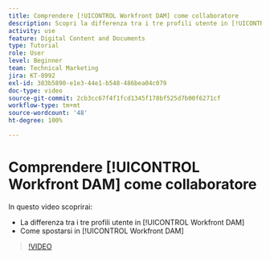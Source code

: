 ```yaml
---
title: Comprendere [!UICONTROL Workfront DAM] come collaboratore
description: Scopri la differenza tra i tre profili utente in [!UICONTROL Workfront DAM] e come spostarsi in [!UICONTROL Workfront DAM].
activity: use
feature: Digital Content and Documents
type: Tutorial
role: User
level: Beginner
team: Technical Marketing
jira: KT-8992
exl-id: 383b5890-e1e3-44e1-b548-486bea04c079
doc-type: video
source-git-commit: 2cb3cc67f4f1fcd1345f178bf525d7b00f6271cf
workflow-type: tm+mt
source-wordcount: '48'
ht-degree: 100%

---
```


# Comprendere [!UICONTROL Workfront DAM] come collaboratore

In questo video scoprirai:

* La differenza tra i tre profili utente in [!UICONTROL Workfront DAM]
* Come spostarsi in [!UICONTROL Workfront DAM]

>[!VIDEO](https://video.tv.adobe.com/v/335252/?quality=12&learn=on)
